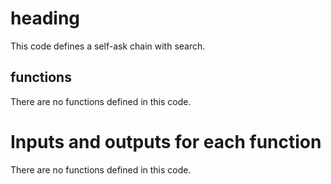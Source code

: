 # heading
This code defines a self-ask chain with search.

## functions
There are no functions defined in this code.

# Inputs and outputs for each function
There are no functions defined in this code.


